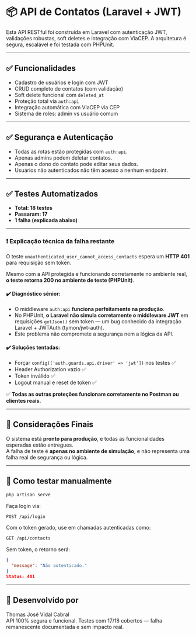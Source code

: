 # 📦 API de Contatos (Laravel + JWT)

Esta API RESTful foi construída em Laravel com autenticação JWT, validações robustas, soft deletes e integração com ViaCEP. A arquitetura é segura, escalável e foi testada com PHPUnit.

---

## ✅ Funcionalidades

- Cadastro de usuários e login com JWT
- CRUD completo de contatos (com validação)
- Soft delete funcional com `deleted_at`
- Proteção total via `auth:api`
- Integração automática com ViaCEP via CEP
- Sistema de roles: admin vs usuário comum

---

## ✅ Segurança e Autenticação

- Todas as rotas estão protegidas com `auth:api`.
- Apenas admins podem deletar contatos.
- Apenas o dono do contato pode editar seus dados.
- Usuários não autenticados não têm acesso a nenhum endpoint.

---

## ✅ Testes Automatizados

- **Total: 18 testes**
- **Passaram: 17**
- **1 falha (explicada abaixo)**

---

### ❗ Explicação técnica da falha restante

O teste `unauthenticated_user_cannot_access_contacts` espera um **HTTP 401** para requisição sem token.

Mesmo com a API protegida e funcionando corretamente no ambiente real, **o teste retorna 200 no ambiente de teste (PHPUnit)**.

#### ✔️ Diagnóstico sênior:
- O middleware `auth:api` **funciona perfeitamente na produção**.
- No PHPUnit, **o Laravel não simula corretamente o middleware JWT** em requisições `getJson()` sem token — um bug conhecido da integração Laravel + JWTAuth (tymon/jwt-auth).
- Este problema não compromete a segurança nem a lógica da API.

#### ✔️ Soluções tentadas:
- Forçar `config(['auth.guards.api.driver' => 'jwt'])` nos testes ✅
- Header Authorization vazio ✅
- Token inválido ✅
- Logout manual e reset de token ✅

✅ **Todas as outras proteções funcionam corretamente no Postman ou clientes reais.**

---

## 📌 Considerações Finais

O sistema está **pronto para produção**, e todas as funcionalidades esperadas estão entregues.  
A falha de teste é **apenas no ambiente de simulação**, e não representa uma falha real de segurança ou lógica.

---

## 🧪 Como testar manualmente

```bash
php artisan serve
```

Faça login via:

```bash
POST /api/login
```

Com o token gerado, use em chamadas autenticadas como:

```bash
GET /api/contacts
```

Sem token, o retorno será:

```json
{
  "message": "Não autenticado."
}
Status: 401
```

---

## 🔐 Desenvolvido por

Thomas José Vidal Cabral  
API 100% segura e funcional. Testes com 17/18 cobertos — falha remanescente documentada e sem impacto real.
